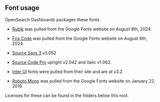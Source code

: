 ## Font usage

OpenSearch Dashboards packages these fonts:

* [Rubik](https://fonts.google.com/specimen/Rubik) was pulled from the Google Fonts website on August 8th, 2024.
* [Fira Code](https://fonts.google.com/specimen/Fira+Code) was pulled from the Google Fonts website on August 8th, 2024.

* [Source Sans 3](https://github.com/adobe-fonts/source-sans) v3.052
* [Source Code Pro](https://github.com/adobe-fonts/source-code-pro) upright v2.042 and italic v1.062.

* [Inter UI](https://rsms.me/inter/) fonts were pulled from their site and are at v3.2
* [Roboto Mono](https://fonts.google.com/specimen/Roboto+Mono) was pulled from the Google Fonts website on January 22, 2019.

Licenses for these can be found in the folders below this root.
